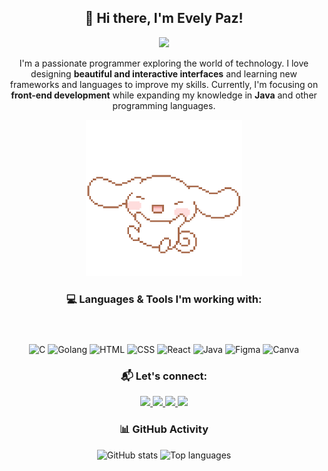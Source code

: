 <div align="center">

## 🌸 Hi there, I'm Evely Paz!
<img src="https://readme-typing-svg.herokuapp.com?font=Fugaz+One&pause=300&color=FF69B4&center=true&width=450&lines=Information+Systems+Student;Front-End+Enthusiast"/>

<p>I'm a passionate programmer exploring the world of technology. I love designing <b>beautiful and interactive interfaces</b> and learning new frameworks and languages to improve my skills.  
Currently, I'm focusing on <b>front-end development</b> while expanding my knowledge in <b>Java</b> and other programming languages.</p>

<!-- GIF simples, sem efeitos -->
<div>
  <img src="https://raw.githubusercontent.com/evyhdev/evyhdev/main/assets/gif.gif" width="250" />
</div>

### 💻 Languages & Tools I'm working with:
<p align="center" style="padding:12px; font-size:16px;">

![C](https://img.shields.io/badge/C-FFB6C1?style=for-the-badge&logo=c&logoColor=white) <!-- rosa claro -->
![Golang](https://img.shields.io/badge/Go-FF69B4?style=for-the-badge&logo=go&logoColor=white) <!-- rosa mais escuro -->
![HTML](https://img.shields.io/badge/HTML5-FFB6C1?style=for-the-badge&logo=html5&logoColor=white)
![CSS](https://img.shields.io/badge/CSS3-FF69B4?style=for-the-badge&logo=css3&logoColor=white)
![React](https://img.shields.io/badge/React-FFB6C1?style=for-the-badge&logo=react&logoColor=white)
![Java](https://img.shields.io/badge/Java-FF69B4?style=for-the-badge&logo=java&logoColor=white)
![Figma](https://img.shields.io/badge/Figma-FFB6C1?style=for-the-badge&logo=figma&logoColor=white)
![Canva](https://img.shields.io/badge/Canva-FF69B4?style=for-the-badge&logo=canva&logoColor=white)

</p>

### 📬 Let's connect:
<div align="center">
  <a href="https://www.instagram.com/evyhdev/" target="_blank"> 
    <img src="https://img.shields.io/badge/Instagram-E4405F?style=for-the-badge&logo=instagram&logoColor=white">
  </a>
  <a href="https://www.linkedin.com/in/evyhdev/" target="_blank"> 
    <img src="https://img.shields.io/badge/LinkedIn-0077B5?style=for-the-badge&logo=linkedin&logoColor=white">
  </a>
  <a href="mailto:evelypaz2010@gmail.com"> 
    <img src="https://img.shields.io/badge/Gmail-D14836?style=for-the-badge&logo=gmail&logoColor=white">
  </a>
  <a href="https://discord.com/users/evyh7848" target="_blank">
    <img src="https://img.shields.io/badge/Discord-7289DA?style=for-the-badge&logo=discord&logoColor=white">
  </a>
</div>

### 📊 GitHub Activity
<p align="center">
  <img src="https://github-readme-stats.vercel.app/api?username=evyhdev&show_icons=true&include_all_commits=true&count_private=true&theme=dracula&hide_border=false" height="150" alt="GitHub stats" />
  <img src="https://github-readme-stats.vercel.app/api/top-langs?username=evyhdev&layout=compact&langs_count=5&theme=dracula&hide_border=false" height="150" alt="Top languages" />
</p>

</div>

